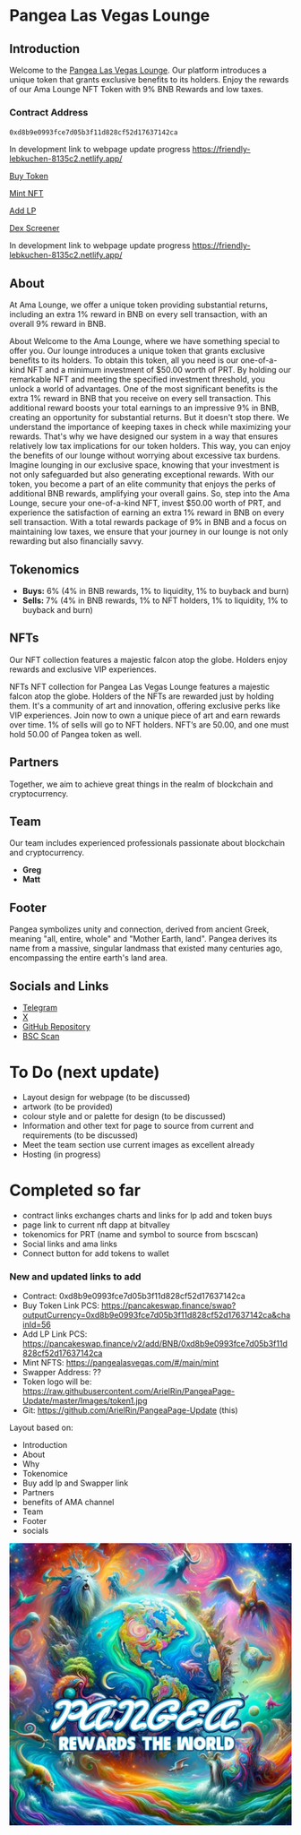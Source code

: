 
# Pangea Las Vegas Lounge

## Introduction
Welcome to the [Pangea Las Vegas Lounge](https://pangealasvegas.com/#/home). Our platform introduces a unique token that grants exclusive benefits to its holders. Enjoy the rewards of our Ama Lounge NFT Token with 9% BNB Rewards and low taxes.

### Contract Address
`0xd8b9e0993fce7d05b3f11d828cf52d17637142ca`


In development link to webpage update progress https://friendly-lebkuchen-8135c2.netlify.app/



[Buy Token](https://pancakeswap.finance/swap?outputCurrency=0xd8b9e0993fce7d05b3f11d828cf52d17637142ca&chainId=56)

[Mint NFT](https://pangealasvegas.com/#/main/mint)

[Add LP](https://pancakeswap.finance/v2/add/BNB/0xd8b9e0993fce7d05b3f11d828cf52d17637142ca)

[Dex Screener](https://dexscreener.com/bsc/0xad80fdc107d983cd76bec153abc00ff00e3477de)

In development link to webpage update progress https://friendly-lebkuchen-8135c2.netlify.app/

## About
At Ama Lounge, we offer a unique token providing substantial returns, including an extra 1% reward in BNB on every sell transaction, with an overall 9% reward in BNB.

About Welcome to the Ama Lounge, where we have something special to offer you. Our lounge introduces a unique token that grants exclusive benefits to its holders. To obtain this token, all you need is our one-of-a-kind NFT and a minimum investment of $50.00 worth of PRT. By holding our remarkable NFT and meeting the specified investment threshold, you unlock a world of advantages. One of the most significant benefits is the extra 1% reward in BNB that you receive on every sell transaction. This additional reward boosts your total earnings to an impressive 9% in BNB, creating an opportunity for substantial returns. But it doesn't stop there. We understand the importance of keeping taxes in check while maximizing your rewards. That's why we have designed our system in a way that ensures relatively low tax implications for our token holders. This way, you can enjoy the benefits of our lounge without worrying about excessive tax burdens. Imagine lounging in our exclusive space, knowing that your investment is not only safeguarded but also generating exceptional rewards. With our token, you become a part of an elite community that enjoys the perks of additional BNB rewards, amplifying your overall gains. So, step into the Ama Lounge, secure your one-of-a-kind NFT, invest $50.00 worth of PRT, and experience the satisfaction of earning an extra 1% reward in BNB on every sell transaction. With a total rewards package of 9% in BNB and a focus on maintaining low taxes, we ensure that your journey in our lounge is not only rewarding but also financially savvy.

## Tokenomics
- **Buys:** 6% (4% in BNB rewards, 1% to liquidity, 1% to buyback and burn)
- **Sells:** 7% (4% in BNB rewards, 1% to NFT holders, 1% to liquidity, 1% to buyback and burn)

## NFTs
Our NFT collection features a majestic falcon atop the globe. Holders enjoy rewards and exclusive VIP experiences.

NFTs NFT collection for Pangea Las Vegas Lounge features a majestic falcon atop the globe. Holders of the NFTs are rewarded just by holding them. It's a community of art and innovation, offering exclusive perks like VIP experiences. Join now to own a unique piece of art and earn rewards over time. 1% of sells will go to NFT holders. NFT’s are 50.00, and one must hold 50.00 of Pangea token as well.

## Partners
Together, we aim to achieve great things in the realm of blockchain and cryptocurrency.

## Team
Our team includes experienced professionals passionate about blockchain and cryptocurrency.

- **Greg**
- **Matt**

## Footer
Pangea symbolizes unity and connection, derived from ancient Greek, meaning "all, entire, whole" and "Mother Earth, land". Pangea derives its name from a massive, singular landmass that existed many centuries ago, encompassing the entire earth's land area.

## Socials and Links
- [Telegram](https://t.me/PangeaLasVegasPRT)
- [X](https://x.com/official92676?t=zCKg5fW5RcTPwp0EaLQbDg&s=09)
- [GitHub Repository](https://github.com/ArielRin/PangeaPage-Update)
- [BSC Scan](https://bscscan.com/token/0xd8b9e0993fce7d05b3f11d828cf52d17637142ca#code)



# To Do  (next update)
 - Layout design for webpage (to be discussed)
 - artwork (to be provided)
 - colour style and or palette for design (to be discussed)
 - Information and other text for page to source from current and requirements (to be discussed)
 - Meet the team section use current images as excellent already
 - Hosting (in progress)

# Completed so far
 - contract links exchanges charts and links for lp add and token buys
 - page link to current nft dapp at bitvalley
 - tokenomics for PRT (name and symbol to source from bscscan)
 - Social links and ama links
 - Connect button for add tokens to wallet


### New and updated links to add
- Contract: 0xd8b9e0993fce7d05b3f11d828cf52d17637142ca
- Buy Token Link PCS: https://pancakeswap.finance/swap?outputCurrency=0xd8b9e0993fce7d05b3f11d828cf52d17637142ca&chainId=56
- Add LP Link PCS: https://pancakeswap.finance/v2/add/BNB/0xd8b9e0993fce7d05b3f11d828cf52d17637142ca
- Mint NFTS: https://pangealasvegas.com/#/main/mint
- Swapper Address: ??
- Token logo will be: https://raw.githubusercontent.com/ArielRin/PangeaPage-Update/master/Images/token1.jpg
- Git: https://github.com/ArielRin/PangeaPage-Update (this)


Layout based on:
- Introduction
- About
- Why
- Tokenomice
- Buy add lp and Swapper link
- Partners
- benefits of AMA channel
- Team
- Footer
- socials


![Social Logo](https://raw.githubusercontent.com/ArielRin/PangeaPage-Update/master/Images/2024-01-25%2018.06.40.jpg)
